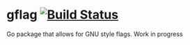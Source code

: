 # gflag [![Build Status](https://travis-ci.org/rfaulhaber/gflag.svg?branch=master)](https://travis-ci.org/rfaulhaber/gflag)

Go package that allows for GNU style flags. Work in progress
